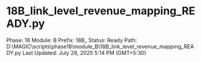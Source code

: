 # 18B_link_level_revenue_mapping_READY.py

Phase: 18
Module: B
Prefix: 18B_
Status: Ready
Path: D:\MAGIC\scripts\phase18\module_B\18B_link_level_revenue_mapping_READY.py
Last Updated: July 28, 2025 5:14 PM (GMT+5:30)